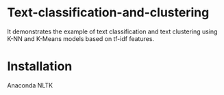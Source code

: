 # Text-classification-and-clustering
It demonstrates the example of text classification and text clustering using K-NN and K-Means models based on tf-idf features.

# Installation
Anaconda
NLTK

